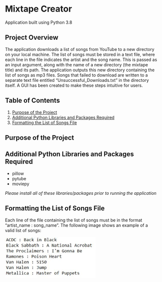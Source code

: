 # Mixtape Creator

Application built using Python 3.8

## Project Overview

The application downloads a list of songs from YouTube to a new directory on your local machine. The list of songs must be stored in a text file, where each line in the file indicates the artist and the song name. This is passed as an input argument, along with the name of a new directory (the mixtape title) and its path. The application outputs this new directory containing the list of songs as mp3 files. Songs that failed to download are written to a separate text file entitled “Unsuccessful_Downloads.txt” in the directory itself. A GUI has been created to make these steps intuitive for users.

## Table of Contents

1. [Purpose of the Project](#purpose-of-the-project) 
2. [Additional Python Libraries and Packages Required](#additional-python-libraries-and-packages-required)
3. [Formatting the List of Songs File](#formatting-the-list-of-songs-file)

## Purpose of the Project


## Additional Python Libraries and Packages Required
 
* pillow
* pytube
* moviepy

<em>Please install all of these libraries/packages prior to running the application</em>

## Formatting the List of Songs File

Each line of the file containing the list of songs must be in the format “artist_name : song_name”. The following image shows an example of a valid list of songs:

<kbd>
  <img src="readme_images/valid_song_list_format.JPG"  width="300" >
</kbd>





